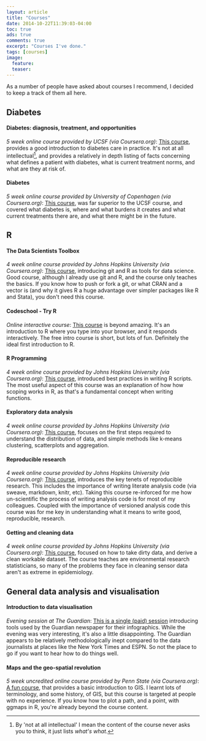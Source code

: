 ```yaml
---
layout: article
title: "Courses"
date: 2014-10-22T11:39:03-04:00
toc: true
ads: true
comments: true
excerpt: "Courses I've done."
tags: [courses]
image:
  feature:
  teaser:
---
```


As a number of people have asked about courses I recommend, I decided to keep a track of them
 all here.

## Diabetes

#### Diabetes: diagnosis, treatment, and opportunities

*5 week online course provided by UCSF (via Coursera.org)*: [This course](https://www.coursera.org/course/ucsfdiabetes), provides a good introduction to
 diabetes care in practice. It's not at all intellectual[^1], and provides a relatively
 in depth listing of facts concerning what defines a patient with diabetes, what is current
 treatment norms, and what are they at risk of.

#### Diabetes

*5 week online course provided by University of Copenhagen (via Coursera.org)*: [This course](https://www.coursera.org/course/diabetes), was far superior to the UCSF course,
and covered what diabetes is, where and what burdens it creates and what current treatments
there are, and what there might be in the future.

## R

#### The Data Scientists Toolbox

*4 week online course provided by Johns Hopkins University (via Coursera.org)*: [This course](https://www.coursera.org/course/datascitoolbox),
 introducing git and R as tools for data science. Good course, although I already use git and R, and the course only teaches the basics. If you know
 how to push or fork a git, or what CRAN and a vector is (and why it gives R a huge advantage over simpler packages like R and Stata), you don't need this
 course.

#### Codeschool - Try R

*Online interactive course*: [This course](https://www.codeschool.com/courses/try-r) is beyond amazing. It's an introduction
 to R where you type into your browser, and it responds interactively. The free intro course is short,
 but lots of fun. Definitely the ideal first introduction to R.

#### R Programming

*4 week online course provided by Johns Hopkins University (via Coursera.org)*: [This course](https://www.coursera.org/course/rprog),
 introduced best practices in writing R scripts. The most useful aspect of this course was
 an explanation of how how scoping works in R, as that's a fundamental concept when writing
 functions.

#### Exploratory data analysis

*4 week online course provided by Johns Hopkins University (via Coursera.org)*: [This course](https://www.coursera.org/course/exdata),
 focuses on the first steps required to understand the distribution of data, and simple
 methods like k-means clustering, scatterplots and aggregation.

#### Reproducible research

*4 week online course provided by Johns Hopkins University (via Coursera.org)*: [This course](https://www.coursera.org/course/repdata),
 introduces the key tenets of reproducible research. This includes the importance
 of writing literate analysis code (via sweave, markdown, knitr, etc). Taking this
 course re-inforced for me how un-scientific the process of writing analysis 
 code is for most of my colleagues. Coupled
 with the importance of versioned analysis code this course was for me key
 in understanding what it means to write good, reproducible, research.

#### Getting and cleaning data

*4 week online course provided by Johns Hopkins University (via Coursera.org)*: [This course](https://www.coursera.org/course/getdata),
 focused on how to take dirty data, and derive a clean workable dataset. The course teaches
 are environmental research statisticians, so many of the problems they face in cleaning
 sensor data aren't as extreme in epidemiology.

## General data analysis and visualisation

#### Introduction to data visualisation

*Evening session at The Guardian*: [This is a single (paid) session](http://www.theguardian.com/guardian-masterclasses/intorduction-to-data-visualisation-digital-course)
 introducing tools used by the Guardian newspaper for their infographics.
 While the evening was very interesting, it's also a little disappointing. The Guardian appears
 to be relatively methodologically inept compared to the data journalists at places like the New York Times and ESPN.
 So not the place to go if you want to hear how to do things well.

#### Maps and the geo-spatial revolution

*5 week uncredited online course provided by Penn State (via Coursera.org)*: [A fun course](https://www.coursera.org/course/maps), that provides a basic introduction to GIS.
 I learnt lots of terminology, and some history, of GIS, but this course is targeted at people with no experience.
 If you know how to plot a path, and a point, with ggmaps in R, you're already beyond the course content.

[^1]: By 'not at all intellectual' I mean the content of the course never asks you to think, it just lists *what's what*.
